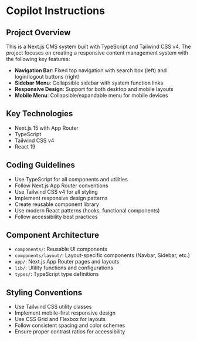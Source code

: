 # Copilot Instructions

<!-- Use this file to provide workspace-specific custom instructions to Copilot. For more details, visit https://code.visualstudio.com/docs/copilot/copilot-customization#_use-a-githubcopilotinstructionsmd-file -->

## Project Overview
This is a Next.js CMS system built with TypeScript and Tailwind CSS v4. The project focuses on creating a responsive content management system with the following key features:

- **Navigation Bar**: Fixed top navigation with search box (left) and login/logout buttons (right)
- **Sidebar Menu**: Collapsible sidebar with system function links
- **Responsive Design**: Support for both desktop and mobile layouts
- **Mobile Menu**: Collapsible/expandable menu for mobile devices

## Key Technologies
- Next.js 15 with App Router
- TypeScript
- Tailwind CSS v4
- React 19

## Coding Guidelines
- Use TypeScript for all components and utilities
- Follow Next.js App Router conventions
- Use Tailwind CSS v4 for all styling
- Implement responsive design patterns
- Create reusable component library
- Use modern React patterns (hooks, functional components)
- Follow accessibility best practices

## Component Architecture
- `components/`: Reusable UI components
- `components/layout/`: Layout-specific components (Navbar, Sidebar, etc.)
- `app/`: Next.js App Router pages and layouts
- `lib/`: Utility functions and configurations
- `types/`: TypeScript type definitions

## Styling Conventions
- Use Tailwind CSS utility classes
- Implement mobile-first responsive design
- Use CSS Grid and Flexbox for layouts
- Follow consistent spacing and color schemes
- Ensure proper contrast ratios for accessibility
